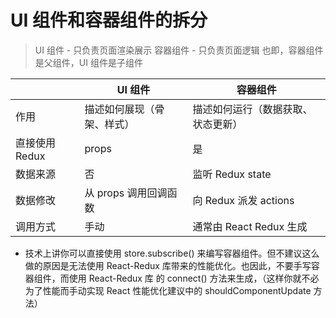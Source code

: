 # UI 组件和容器组件的拆分

> UI 组件 - 只负责页面渲染展示
> 容器组件 - 只负责页面逻辑
> 也即，容器组件是父组件，UI 组件是子组件

|                | UI 组件                    | 容器组件                           |
| -------------- | -------------------------- | ---------------------------------- |
| 作用           | 描述如何展现（骨架、样式） | 描述如何运行（数据获取、状态更新） |
| 直接使用 Redux | props                      | 是                                 |
| 数据来源       | 否                         | 监听 Redux state                   |
| 数据修改       | 从 props 调用回调函数      | 向 Redux 派发 actions              |
| 调用方式       | 手动                       | 通常由 React Redux 生成            |

- 技术上讲你可以直接使用 store.subscribe() 来编写容器组件。但不建议这么做的原因是无法使用 React-Redux 库带来的性能优化。也因此，不要手写容器组件，而使用 React-Redux 库 的 connect() 方法来生成，（这样你就不必为了性能而手动实现 React 性能优化建议中的 shouldComponentUpdate 方法）
